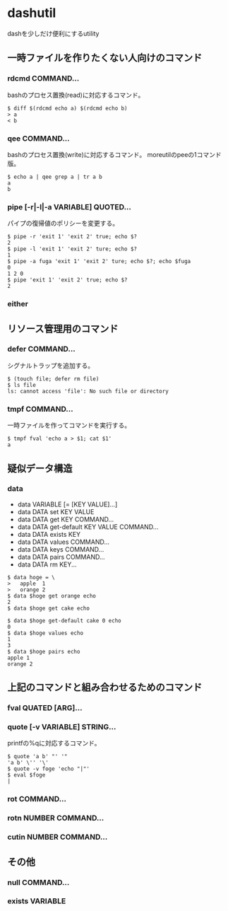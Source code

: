 # dashutil

dashを少しだけ便利にするutility

## 一時ファイルを作りたくない人向けのコマンド

### rdcmd COMMAND...

bashのプロセス置換(read)に対応するコマンド。

```
$ diff $(rdcmd echo a) $(rdcmd echo b)
> a
< b
```
### qee COMMAND...

bashのプロセス置換(write)に対応するコマンド。
moreutilのpeeの1コマンド版。

```
$ echo a | qee grep a | tr a b
a
b
```

### pipe \[-r|-l|-a VARIABLE\] QUOTED...

パイプの復帰値のポリシーを変更する。

```
$ pipe -r 'exit 1' 'exit 2' true; echo $?
2
$ pipe -l 'exit 1' 'exit 2' ture; echo $?
1
$ pipe -a fuga 'exit 1' 'exit 2' ture; echo $?; echo $fuga
0
1 2 0
$ pipe 'exit 1' 'exit 2' true; echo $?
2
```
### either

## リソース管理用のコマンド

### defer COMMAND...

シグナルトラップを追加する。

```
$ (touch file; defer rm file)
$ ls file
ls: cannot access 'file': No such file or directory
```

### tmpf COMMAND...

一時ファイルを作ってコマンドを実行する。

```
$ tmpf fval 'echo a > $1; cat $1'
a
```

## 疑似データ構造

### data

- data VARIABLE \[= \[KEY VALUE\]...\]
- data DATA set KEY VALUE
- data DATA get KEY COMMAND...
- data DATA get-default KEY VALUE COMMAND...
- data DATA exists KEY
- data DATA values COMMAND...
- data DATA keys COMMAND...
- data DATA pairs COMMAND...
- data DATA rm KEY...

```
$ data hoge = \
>   apple  1
>   orange 2
$ data $hoge get orange echo
2
$ data $hoge get cake echo

$ data $hoge get-default cake 0 echo
0
$ data $hoge values echo
1
3
$ data $hoge pairs echo
apple 1
orange 2
```

## 上記のコマンドと組み合わせるためのコマンド

### fval QUATED \[ARG\]...

### quote \[-v VARIABLE\] STRING...

printfの%qに対応するコマンド。

```
$ quote 'a b' "' '"
'a b' \'' '\'
$ quote -v foge 'echo "|"'
$ eval $foge
|
```

### rot COMMAND...

### rotn NUMBER COMMAND...

### cutin NUMBER COMMAND...

## その他

### null COMMAND...

### exists VARIABLE




